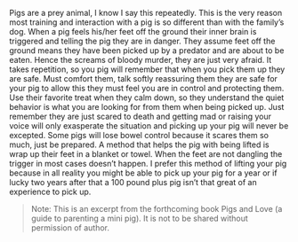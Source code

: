 <!-- TITLE: Why does my pig scream every time I pick him/her up? -->
<!-- SUBTITLE: Scott R. Murdock -->

Pigs are a prey animal, I know I say this repeatedly. This is the very reason most training and interaction with a pig is so different than with the family’s dog. When a pig feels his/her feet off the ground their inner brain is triggered and telling the pig they are in danger. They assume feet off the ground means they have been picked up by a predator and are about to be eaten. Hence the screams of bloody murder, they are just very afraid. It takes repetition, so you pig will remember that when you pick them up they are safe. Must comfort them, talk softly reassuring them they are safe for your pig to allow this they must feel you are in control and protecting them. Use their favorite treat when they calm down, so they understand the quiet behavior is what you are looking for from them when being picked up. Just remember they are just scared to death and getting mad or raising your voice will only exasperate the situation and picking up your pig will never be excepted. Some pigs will lose bowel control because it scares them so much, just be prepared.
A method that helps the pig with being lifted is wrap up their feet in a blanket or towel. When the feet are not dangling the trigger in most cases doesn’t happen. I prefer this method of lifting your pig because in all reality you might be able to pick up your pig for a year or if lucky two years after that a 100 pound plus pig isn’t that great of an experience to pick up.

> Note: This is an excerpt from the forthcoming book Pigs and Love (a guide to parenting a mini pig). It is not to be shared without permission of author.